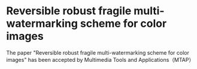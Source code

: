 # Reversible robust fragile multi-watermarking scheme for color images
The paper  "Reversible robust fragile multi-watermarking scheme for color images" has been accepted by Multimedia Tools and Applications（MTAP）
